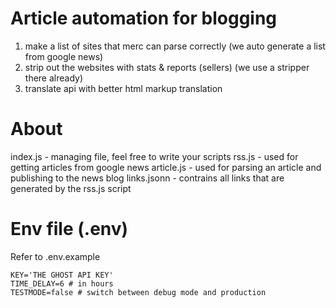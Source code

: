 # Article automation for blogging

1. make a list of sites that merc can parse correctly (we auto generate a list from google news)
2. strip out the websites with stats & reports (sellers) (we use a stripper there already)
3. translate api with better html markup translation


# About

index.js - managing file, feel free to write your scripts
rss.js - used for getting articles from google news
article.js - used for parsing an article and publishing to the news blog
links.jsonn - contrains all links that are generated by the rss.js script

# Env file (.env)

Refer to .env.example

```
KEY='THE GHOST API KEY'
TIME_DELAY=6 # in hours
TESTMODE=false # switch between debug mode and production
```